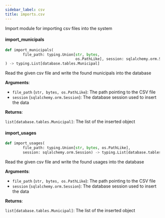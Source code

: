 ```yaml
---
sidebar_label: csv
title: imports.csv
---
```


Import module for importing csv files into the system


#### import\_municipals

```python
def import_municipals(
        file_path: typing.Union[str, bytes,
                                os.PathLike], session: sqlalchemy.orm.Session
) -> typing.List[database.tables.Municipal]
```

Read the given csv file and write the found municipals into the database

**Arguments**:

- `file_path` (`str, bytes, os.PathLike`): The path pointing to the CSV file
- `session` (`sqlalchemy.orm.Session`): The database session used to insert the data

**Returns**:

`list[database.tables.Municipal]`: The list of the inserted object

#### import\_usages

```python
def import_usages(
        file_path: typing.Union[str, bytes, os.PathLike],
        session: sqlalchemy.orm.Session) -> typing.List[database.tables.Usage]
```

Read the given csv file and write the found usages into the database

**Arguments**:

- `file_path` (`str, bytes, os.PathLike`): The path pointing to the CSV file
- `session` (`sqlalchemy.orm.Session`): The database session used to insert the data

**Returns**:

`list[database.tables.Municipal]`: The list of the inserted object

